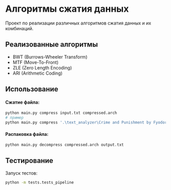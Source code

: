 # Алгоритмы сжатия данных

Проект по реализации различных алгоритмов сжатия данных и их комбинаций.

## Реализованные алгоритмы

* BWT (Burrows-Wheeler Transform)
* MTF (Move-To-Front)
* ZLE (Zero Length Encoding)
* ARI (Arithmetic Coding)

## Использование

#### Сжатие файла:
```bash
python main.py compress input.txt compressed.arch
# пример
python main.py compress '.\text_analyzer\Crime and Punishment by Fyodor Dostoyevsky 2.txt' output.json
```

#### Распаковка файла:
```bash
python main.py decompress compressed.arch output.txt
```


## Тестирование

Запуск тестов:
```bash
python -m tests.tests_pipeline
```